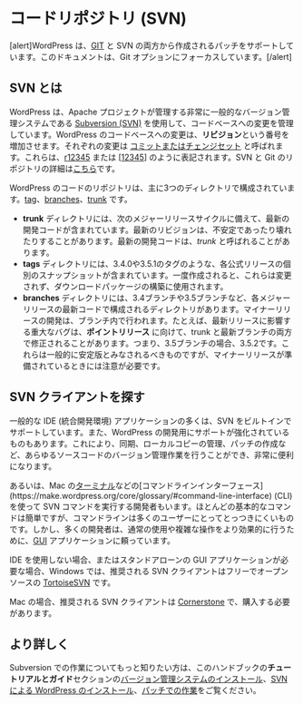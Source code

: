 <!--
# The Code Repository (SVN)
-->

# コードリポジトリ (SVN)

<!--
WordPress supports patches being created from both [GIT](https://make.wordpress.org/core/handbook/contribute/git/) and SVN. This documentation focuses on the SVN option.
-->

\[alert\]WordPress は、[GIT](https://ja.wordpress.org/team/handbook/core/contribute/git/) と SVN の両方から作成されるパッチをサポートしています。このドキュメントは、Git オプションにフォーカスしています。\[/alert\]

<!--
## What is SVN?
-->

## SVN とは

<!--
WordPress uses [Subversion (SVN)](https://make.wordpress.org/core/glossary/#svn), a very popular version control system managed by the Apache project, to manage changes to its codebase. A change to the WordPress codebase increments the **revision** number. Individual changes are called [commits or changesets](https://make.wordpress.org/core/glossary/#commit-noun). These are denoted as either [r12345](https://core.trac.wordpress.org/changeset/12345) or \[[12345](https://core.trac.wordpress.org/changeset/12345)\]. Details of the SVN and Git repositories are located [here](https://make.wordpress.org/core/handbook/contribute/codebase/).
-->

WordPress は、Apache プロジェクトが管理する非常に一般的なバージョン管理システムである [Subversion (SVN)](https://make.wordpress.org/core/glossary/#svn) を使用して、コードベースへの変更を管理しています。WordPress のコードベースへの変更は、**リビジョン**という番号を増加させます。それぞれの変更は [コミットまたはチェンジセット](https://make.wordpress.org/core/glossary/#commit-noun) と呼ばれます。これらは、[r12345](https://core.trac.wordpress.org/changeset/12345) または \[[12345](https://core.trac.wordpress.org/changeset/12345)\] のように表記されます。SVN と Git のリポジトリの詳細は[こちら](https://ja.wordpress.org/team/handbook/core/contribute/codebase/)です。

<!--
The WordPress repository of code is organized into three main directories: [tags](https://make.wordpress.org/core/glossary/#tag), [branches](https://make.wordpress.org/core/glossary/#branch), and [trunk](https://make.wordpress.org/core/glossary/#trunk).
-->

WordPress のコードのリポジトリは、主に3つのディレクトリで構成されています。[tag](https://make.wordpress.org/core/glossary/#tag)、[branches](https://make.wordpress.org/core/glossary/#branch)、[trunk](https://make.wordpress.org/core/glossary/#trunk) です。

<!--
*   The **trunk** directory contains the latest development code in preparation for the next major release cycle. The latest revision may be unstable or broken at times. The latest development code may be referred to as *trunk*.
*   The **tags** directory contains individual snapshots of each official release, such as the 3.4.0 or 3.5.1 tags. Once created, these are unmodified, and these are used to build the download packages.
*   The **branches** directory contains directories that consist of the latest code for each major release, such as the 3.4 and 3.5 branches. Minor release development occurs within the branch. For example, a critical bug that affects the latest release may be fixed in both trunk and the most recent branch, in preparation for a **point release** – i.e. 3.5.2, in the case of the 3.5 branch. These should generally be considered stable, but care should be taken when a minor release is being prepared.
-->

*   **trunk** ディレクトリには、次のメジャーリリースサイクルに備えて、最新の開発コードが含まれています。最新のリビジョンは、不安定であったり壊れたりすることがあります。最新の開発コードは、*trunk* と呼ばれることがあります。
*   **tags** ディレクトリには、3.4.0や3.5.1のタグのような、各公式リリースの個別のスナップショットが含まれています。一度作成されると、これらは変更されず、ダウンロードパッケージの構築に使用されます。
*   **branches** ディレクトリには、3.4ブランチや3.5ブランチなど、各メジャーリリースの最新コードで構成されるディレクトリがあります。マイナーリリースの開発は、ブランチ内で行われます。たとえば、最新リリースに影響する重大なバグは、**ポイントリリース** に向けて、trunk と最新ブランチの両方で修正されることがあります。つまり、3.5ブランチの場合、3.5.2です。これらは一般的に安定版とみなされるべきものですが、マイナーリリースが準備されているときには注意が必要です。

<!--
## Finding an SVN Client
-->

## SVN クライアントを探す

<!--
Most popular IDE (Integrated Developer Environment) applications include built-in support for SVN. Some also include enhanced support for WordPress development. This makes it very convenient to perform all source code version control tasks: synchronize, manage local copies, create patches, etc.
-->

一般的な IDE (統合開発環境) アプリケーションの多くは、SVN をビルトインでサポートしています。また、WordPress の開発用にサポートが強化されているものもあります。これにより、同期、ローカルコピーの管理、パッチの作成など、あらゆるソースコードのバージョン管理作業を行うことができ、非常に便利になります。

<!--
Alternatively some developers run SVN commands using the [command line interface](https://make.wordpress.org/core/glossary/#command-line-interface) (CLI), such as [Terminal](http://en.wikipedia.org/wiki/Terminal_\(OS_X\)) on the Mac. Even though most basic commands are simple, the command line is reasonably intimidating for many users. Many developers do rely on [GUI](http://en.wikipedia.org/wiki/GUI) applications though, either for regular use, or to handle complex actions more effectively.
-->

あるいは、Mac の[ターミナル](http://en.wikipedia.org/wiki/Terminal_(OS_X))などの[コマンドラインインターフェース](https://make.wordpress.org/core/glossary/#command-line-interface) (CLI) を使って SVN コマンドを実行する開発者もいます。ほとんどの基本的なコマンドは簡単ですが、コマンドラインは多くのユーザーにとってとっつきにくいものです。しかし、多くの開発者は、通常の使用や複雑な操作をより効果的に行うために、[GUI](http://en.wikipedia.org/wiki/GUI) アプリケーションに頼っています。

<!--
When not using an IDE, or if a stand-alone GUI application is required, for Windows the recommended SVN client is [TortoiseSVN](http://tortoisesvn.net/), which is free and open source.
-->

IDE を使用しない場合、またはスタンドアローンの GUI アプリケーションが必要な場合、Windows では、推奨される SVN クライアントはフリーでオープンソースの [TortoiseSVN](http://tortoisesvn.net/) です。

<!--
For Mac, the recommended SVN client is [Cornerstone](http://www.zennaware.com/cornerstone/), which must be purchased.
-->

Mac の場合、推奨される SVN クライアントは [Cornerstone](http://www.zennaware.com/cornerstone/) で、購入する必要があります。

<!--
## Learn More
-->

## より詳しく

<!--
If you would like to learn more about working with Subversion, check out [Installing A Version Control System](https://make.wordpress.org/core/handbook/tutorials/installing-a-vcs/), [Installing WordPress Via SVN](https://make.wordpress.org/core/handbook/tutorials/installing-wordpress-locally/from-svn/), and [Working With Patches](https://make.wordpress.org/core/handbook/working-with-patches/) in the **Tutorials and Guides** section of this handbook.
-->

Subversion での作業についてもっと知りたい方は、このハンドブックの**チュートリアルとガイド**セクションの[バージョン管理システムのインストール](https://ja.wordpress.org/team/handbook/core/tutorials/installing-a-vcs/)、[SVN による WordPress のインストール](https://ja.wordpress.org/team/handbook/core/tutorials/installing-wordpress-locally/from-svn/)、[パッチでの作業](https://ja.wordpress.org/team/handbook/core/working-with-patches/)をご覧ください。
